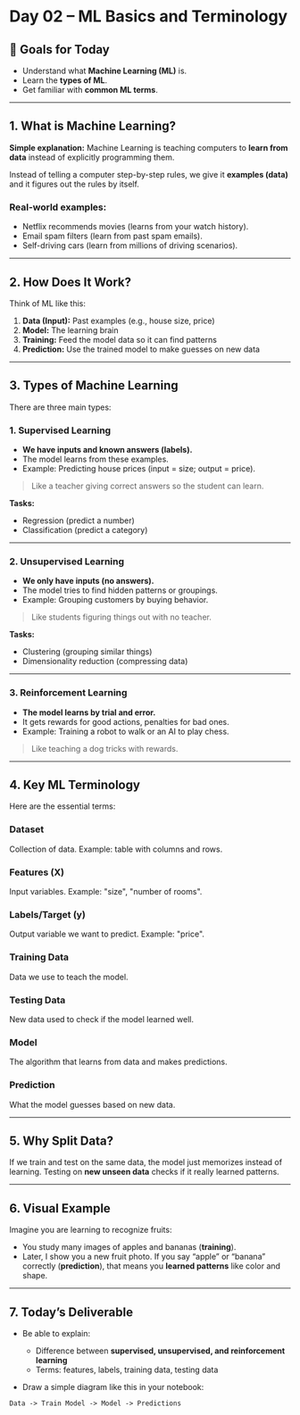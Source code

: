 # Day 02 – ML Basics and Terminology

## 🎯 Goals for Today

* Understand what **Machine Learning (ML)** is.
* Learn the **types of ML**.
* Get familiar with **common ML terms**.

---

## 1. **What is Machine Learning?**

**Simple explanation:**
Machine Learning is teaching computers to **learn from data** instead of explicitly programming them.

Instead of telling a computer step-by-step rules,
we give it **examples (data)** and it figures out the rules by itself.

### Real-world examples:

* Netflix recommends movies (learns from your watch history).
* Email spam filters (learn from past spam emails).
* Self-driving cars (learn from millions of driving scenarios).

---

## 2. **How Does It Work?**

Think of ML like this:

1. **Data (Input):** Past examples (e.g., house size, price)
2. **Model:** The learning brain
3. **Training:** Feed the model data so it can find patterns
4. **Prediction:** Use the trained model to make guesses on new data

---

## 3. **Types of Machine Learning**

There are three main types:

### **1. Supervised Learning**

* **We have inputs and known answers (labels).**
* The model learns from these examples.
* Example: Predicting house prices (input = size; output = price).

> Like a teacher giving correct answers so the student can learn.

**Tasks:**

* Regression (predict a number)
* Classification (predict a category)

---

### **2. Unsupervised Learning**

* **We only have inputs (no answers).**
* The model tries to find hidden patterns or groupings.
* Example: Grouping customers by buying behavior.

> Like students figuring things out with no teacher.

**Tasks:**

* Clustering (grouping similar things)
* Dimensionality reduction (compressing data)

---

### **3. Reinforcement Learning**

* **The model learns by trial and error.**
* It gets rewards for good actions, penalties for bad ones.
* Example: Training a robot to walk or an AI to play chess.

> Like teaching a dog tricks with rewards.

---

## 4. **Key ML Terminology**

Here are the essential terms:

### **Dataset**

Collection of data. Example: table with columns and rows.

### **Features (X)**

Input variables. Example: "size", "number of rooms".

### **Labels/Target (y)**

Output variable we want to predict. Example: "price".

### **Training Data**

Data we use to teach the model.

### **Testing Data**

New data used to check if the model learned well.

### **Model**

The algorithm that learns from data and makes predictions.

### **Prediction**

What the model guesses based on new data.

---

## 5. **Why Split Data?**

If we train and test on the same data,
the model just memorizes instead of learning.
Testing on **new unseen data** checks if it really learned patterns.

---

## 6. **Visual Example**

Imagine you are learning to recognize fruits:

* You study many images of apples and bananas (**training**).
* Later, I show you a new fruit photo.
  If you say “apple” or “banana” correctly (**prediction**),
  that means you **learned patterns** like color and shape.

---

## 7. **Today’s Deliverable**

* Be able to explain:

  * Difference between **supervised, unsupervised, and reinforcement learning**
  * Terms: features, labels, training data, testing data
* Draw a simple diagram like this in your notebook:

```
Data -> Train Model -> Model -> Predictions
```
